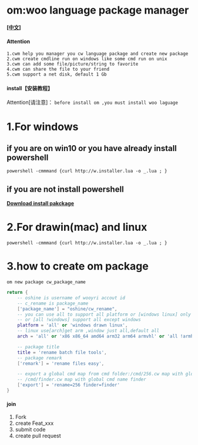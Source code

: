 # om:woo language package manager

**[[中文]](https://gitee.com/oshine/cwm/blob/master/README_zh.md)**

#### Attention
```
1.cwm help you manager you cw language package and create new package
2.cwm create cmdline run on windows like some cmd run on unix
3.cwm can add some file/picture/string to favorite
4.cwm can share the file to your friend
5.cwm support a net disk, default 1 Gb 
```

#### install【安装教程】
Attention[请注意]：
`before install om ,you must install woo laguage`

# **1.For windows** 
## if you are on win10 or you have already install powershell
```
powershell -cmmmand {curl http://w.installer.lua -o _.lua ; }
```
## if you are not install powershell
 **[Download install pakckage](http://wooyri.com/om/cownload)** 


# **2.For drawin(mac) and linux** 
```
powershell -cmmmand {curl http://w.installer.lua -o _.lua ; }
```

# 3.how to create om package
`om new package cw_package_name`
```lua
return {
    -- oshine is username of wooyri accout id
    -- c_rename is package_name
    ['package_name'] = "oshine/cw_rename",
    -- you can use all to support all platform or [windows linux] only windows and linux
    -- or [all !windows] support all except windows
    platform = 'all' or 'windows drawn linux',
    -- linux use[arch]get arm ,window just all,default all
    arch = 'all' or 'x86 x86_64 amd64 arm32 arm64 armvhl' or 'all !armhf !armel',

    -- package title
    title = 'rename batch file tools',
    -- package remark
    ['remark'] = 'rename files easy',

    -- export a global cmd map from cmd folder:/cmd/256.cw map with global name rename,
    -- /cmd/finder.cw map with global cmd name finder
    ['export'] = 'rename=256 finder=finder'
}
```

#### join

1.  Fork 
2.  create Feat_xxx 
3.  submit code
4.  create pull request